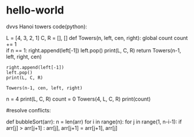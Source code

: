 # hello-world
dvvs
Hanoi towers code(python):

L = [4, 3, 2, 1]
C, R = [], []
def Towers(n, left, cen, right):
    global count
    count += 1  
    if n == 1:
        right.append(left[-1])
        left.pop()
        print(L, C, R)
        return
    Towers(n-1, left, right, cen)

    right.append(left[-1])
    left.pop()
    print(L, C, R)

    Towers(n-1, cen, left, right)

n = 4
print(L, C, R)
count = 0
Towers(4, L, C, R)
print(count)

#resolve conflicts:
 
def bubbleSort(arr):
    n = len(arr)
    for i in range(n):
        for j in range(1, n-i-1):
            if arr[j] > arr[j+1] :
                arr[j], arr[j+1] = arr[j+1], arr[j]


